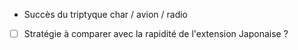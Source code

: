 - Succès du triptyque char / avion / radio
- [ ] Stratégie à comparer avec la rapidité de l'extension Japonaise ?